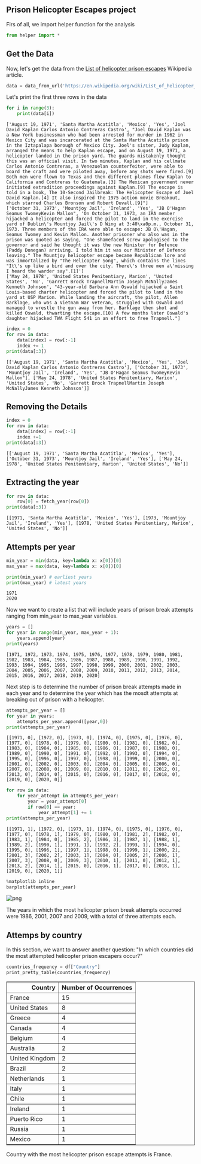 ## Prison Helicopter Escapes project


Firs of all, we import helper function for the analysis


```python
from helper import * 
```

## Get the Data

Now, let's get the data from the [List of helicopter prison escapes](https://en.wikipedia.org/wiki/List_of_helicopter_prison_escapes) Wikipedia article.


```python
data = data_from_url('https://en.wikipedia.org/wiki/List_of_helicopter_prison_escapes')
```

Let's print the first three rows in the data 


```python
for i in range(3):
    print(data[i])
```

    ['August 19, 1971', 'Santa Martha Acatitla', 'Mexico', 'Yes', 'Joel David Kaplan Carlos Antonio Contreras Castro', "Joel David Kaplan was a New York businessman who had been arrested for murder in 1962 in Mexico City and was incarcerated at the Santa Martha Acatitla prison in the Iztapalapa borough of Mexico City. Joel's sister, Judy Kaplan, arranged the means to help Kaplan escape, and on August 19, 1971, a helicopter landed in the prison yard. The guards mistakenly thought this was an official visit. In two minutes, Kaplan and his cellmate Carlos Antonio Contreras, a Venezuelan counterfeiter, were able to board the craft and were piloted away, before any shots were fired.[9] Both men were flown to Texas and then different planes flew Kaplan to California and Contreras to Guatemala.[3] The Mexican government never initiated extradition proceedings against Kaplan.[9] The escape is told in a book, The 10-Second Jailbreak: The Helicopter Escape of Joel David Kaplan.[4] It also inspired the 1975 action movie Breakout, which starred Charles Bronson and Robert Duvall.[9]"]
    ['October 31, 1973', 'Mountjoy Jail', 'Ireland', 'Yes', "JB O'Hagan Seamus TwomeyKevin Mallon", 'On October 31, 1973, an IRA member hijacked a helicopter and forced the pilot to land in the exercise yard of Dublin\'s Mountjoy Jail\'s D Wing at 3:40\xa0p.m., October 31, 1973. Three members of the IRA were able to escape: JB O\'Hagan, Seamus Twomey and Kevin Mallon. Another prisoner who also was in the prison was quoted as saying, "One shamefaced screw apologised to the governor and said he thought it was the new Minister for Defence (Paddy Donegan) arriving. I told him it was our Minister of Defence leaving." The Mountjoy helicopter escape became Republican lore and was immortalized by "The Helicopter Song", which contains the lines "It\'s up like a bird and over the city. There\'s three men a\'missing I heard the warder say".[1]']
    ['May 24, 1978', 'United States Penitentiary, Marion', 'United States', 'No', 'Garrett Brock TrapnellMartin Joseph McNallyJames Kenneth Johnson', "43-year-old Barbara Ann Oswald hijacked a Saint Louis-based charter helicopter and forced the pilot to land in the yard at USP Marion. While landing the aircraft, the pilot, Allen Barklage, who was a Vietnam War veteran, struggled with Oswald and managed to wrestle the gun away from her. Barklage then shot and killed Oswald, thwarting the escape.[10] A few months later Oswald's daughter hijacked TWA Flight 541 in an effort to free Trapnell."]
    


```python
index = 0 
for row in data: 
    data[index] = row[:-1]
    index += 1
print(data[:3])    
```

    [['August 19, 1971', 'Santa Martha Acatitla', 'Mexico', 'Yes', 'Joel David Kaplan Carlos Antonio Contreras Castro'], ['October 31, 1973', 'Mountjoy Jail', 'Ireland', 'Yes', "JB O'Hagan Seamus TwomeyKevin Mallon"], ['May 24, 1978', 'United States Penitentiary, Marion', 'United States', 'No', 'Garrett Brock TrapnellMartin Joseph McNallyJames Kenneth Johnson']]
    

## Removing the Details


```python
index = 0
for row in data: 
    data[index] = row[:-1]
    index +=1
print(data[:3])
```

    [['August 19, 1971', 'Santa Martha Acatitla', 'Mexico', 'Yes'], ['October 31, 1973', 'Mountjoy Jail', 'Ireland', 'Yes'], ['May 24, 1978', 'United States Penitentiary, Marion', 'United States', 'No']]
    

## Extracting the year


```python
for row in data: 
    row[0] = fetch_year(row[0])
print(data[:3])
```

    [[1971, 'Santa Martha Acatitla', 'Mexico', 'Yes'], [1973, 'Mountjoy Jail', 'Ireland', 'Yes'], [1978, 'United States Penitentiary, Marion', 'United States', 'No']]
    

## Attempts per year 


```python
min_year = min(data, key=lambda x: x[0])[0]
max_year = max(data, key=lambda x: x[0])[0]
```


```python
print(min_year) # earliest years
print(max_year) # latest years
```

    1971
    2020
    

Now we want to create a list that will include years of prison break attempts ranging from min_year to max_year variables. 


```python
years = []
for year in range(min_year, max_year + 1):
    years.append(year)
print(years)
```

    [1971, 1972, 1973, 1974, 1975, 1976, 1977, 1978, 1979, 1980, 1981, 1982, 1983, 1984, 1985, 1986, 1987, 1988, 1989, 1990, 1991, 1992, 1993, 1994, 1995, 1996, 1997, 1998, 1999, 2000, 2001, 2002, 2003, 2004, 2005, 2006, 2007, 2008, 2009, 2010, 2011, 2012, 2013, 2014, 2015, 2016, 2017, 2018, 2019, 2020]
    

Next step is to determine the number of prison break attempts made in each year and to determine the year which has the mosdt attempts at breaking out of prison with a helicopter. 


```python
attempts_per_year = []
for year in years: 
    attempts_per_year.append([year,0]) 
print(attempts_per_year)
```

    [[1971, 0], [1972, 0], [1973, 0], [1974, 0], [1975, 0], [1976, 0], [1977, 0], [1978, 0], [1979, 0], [1980, 0], [1981, 0], [1982, 0], [1983, 0], [1984, 0], [1985, 0], [1986, 0], [1987, 0], [1988, 0], [1989, 0], [1990, 0], [1991, 0], [1992, 0], [1993, 0], [1994, 0], [1995, 0], [1996, 0], [1997, 0], [1998, 0], [1999, 0], [2000, 0], [2001, 0], [2002, 0], [2003, 0], [2004, 0], [2005, 0], [2006, 0], [2007, 0], [2008, 0], [2009, 0], [2010, 0], [2011, 0], [2012, 0], [2013, 0], [2014, 0], [2015, 0], [2016, 0], [2017, 0], [2018, 0], [2019, 0], [2020, 0]]
    


```python
for row in data: 
    for year_attempt in attempts_per_year: 
        year = year_attempt[0]
        if row[0] == year: 
            year_attempt[1] += 1
print(attempts_per_year)
```

    [[1971, 1], [1972, 0], [1973, 1], [1974, 0], [1975, 0], [1976, 0], [1977, 0], [1978, 1], [1979, 0], [1980, 0], [1981, 2], [1982, 0], [1983, 1], [1984, 0], [1985, 2], [1986, 3], [1987, 1], [1988, 1], [1989, 2], [1990, 1], [1991, 1], [1992, 2], [1993, 1], [1994, 0], [1995, 0], [1996, 1], [1997, 1], [1998, 0], [1999, 1], [2000, 2], [2001, 3], [2002, 2], [2003, 1], [2004, 0], [2005, 2], [2006, 1], [2007, 3], [2008, 0], [2009, 3], [2010, 1], [2011, 0], [2012, 1], [2013, 2], [2014, 1], [2015, 0], [2016, 1], [2017, 0], [2018, 1], [2019, 0], [2020, 1]]
    


```python
%matplotlib inline
barplot(attempts_per_year)
```


    
![png](output_21_0.png)
    


The years in which the most helicopter prison break attempts occurred were 1986, 2001, 2007 and 2009, with a total of three attempts each.

## Attemps by country

In this section, we want to answer another question: "In which countries did the most attempted helicopter prison escapers occur?"


```python
countries_frequency = df["Country"]
print_pretty_table(countries_frequency)
```


<table border="1" class="dataframe">
  <thead>
    <tr style="text-align: right;">
      <th>Country</th>
      <th>Number of Occurrences</th>
    </tr>
  </thead>
  <tbody>
    <tr>
      <td>France</td>
      <td>15</td>
    </tr>
    <tr>
      <td>United States</td>
      <td>8</td>
    </tr>
    <tr>
      <td>Greece</td>
      <td>4</td>
    </tr>
    <tr>
      <td>Canada</td>
      <td>4</td>
    </tr>
    <tr>
      <td>Belgium</td>
      <td>4</td>
    </tr>
    <tr>
      <td>Australia</td>
      <td>2</td>
    </tr>
    <tr>
      <td>United Kingdom</td>
      <td>2</td>
    </tr>
    <tr>
      <td>Brazil</td>
      <td>2</td>
    </tr>
    <tr>
      <td>Netherlands</td>
      <td>1</td>
    </tr>
    <tr>
      <td>Italy</td>
      <td>1</td>
    </tr>
    <tr>
      <td>Chile</td>
      <td>1</td>
    </tr>
    <tr>
      <td>Ireland</td>
      <td>1</td>
    </tr>
    <tr>
      <td>Puerto Rico</td>
      <td>1</td>
    </tr>
    <tr>
      <td>Russia</td>
      <td>1</td>
    </tr>
    <tr>
      <td>Mexico</td>
      <td>1</td>
    </tr>
  </tbody>
</table>


Country with the most helicopter prison escape attempts is France.
